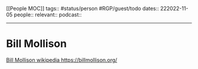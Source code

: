 [[People MOC]]
tags:: #status/person #RGP/guest/todo
dates:: 222022-11-05
people:: 
relevant::
podcast:: 

---

# Bill Mollison

[Bill Mollison wikipedia ](https://en.wikipedia.org/wiki/Bill_Mollison)
https://billmollison.org/
